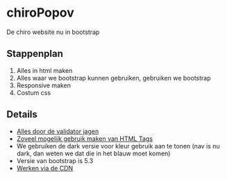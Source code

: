 # chiroPopov

De chiro website nu in bootstrap

## Stappenplan

1. Alles in html maken
2. Alles waar we bootstrap kunnen gebruiken, gebruiken we bootstrap
3. Responsive maken
4. Costum css

## Details

- [Alles door de validator jagen](https://validator.w3.org/#validate_by_input)
- [Zoveel mogelijk gebruik maken van HTML Tags](https://www.w3schools.com/TAGs/)
- We gebruiken de dark versie voor kleur gebruik aan te tonen (nav is nu dark, dan weten we dat die in het blauw moet komen)
- Versie van bootstrap is 5.3
- [Werken via de CDN](https://getbootstrap.com/docs/5.3/getting-started/introduction/#cdn-links)
